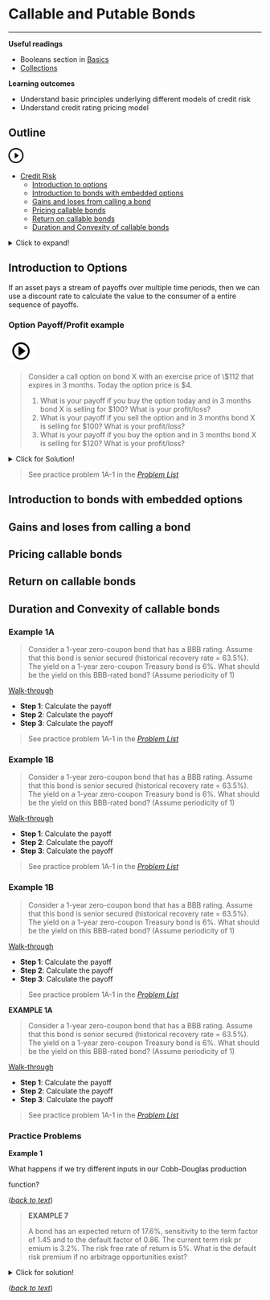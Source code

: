 # Callable and Putable Bonds

---

**Useful readings**

- Booleans section in [Basics](basics.ipynb)  
- [Collections](collections.ipynb)  

**Learning outcomes**

  - Understand basic principles underlying different models of credit risk 
  - Understand credit rating pricing model 

## Outline 

[![alt text](./pic/test1.png)](https://use.vg/i2TvPm)


- [Credit Risk](#Credit-Risk)  
  - [Introduction to options](##Introduction-to-options)  
  - [Introduction to bonds with embedded options](##Introduction-to-bonds-with-embedded-options)  
  - [Gains and loses from calling a bond](##Gains-and-loses-from-calling-a-bond) 
  - [Pricing callable bonds](##Pricing-callable-bonds)  
  - [Return on callable bonds](##Return-on-callable-bonds)  
  - [Duration and Convexity of callable bonds](##Duration-and-Convexity-of-callable-bonds) 
  
<details>
  <summary>Click to expand!</summary>
  
  ## Heading
  1. A numbered
  2. list
     * With some
     * Sub bullets
</details>  
  


## Introduction to Options
If an asset pays a stream of payoffs over multiple time periods, then we
can use a discount rate to calculate the value to the consumer of a entire
sequence of payoffs.

<a id='exerciselist-1'></a>

### Option Payoff/Profit example

[![alt text](./pic/test2.png)](https://use.vg/i2TvPm)

> Consider a call option on bond X with an exercise price of \\$112 that expires in 3 months. Today the option price is \$4.
> 1. What is your payoff if you buy the option today and in 3 months bond X is selling for \$100? What is your profit/loss?
> 2. What is your payoff if you sell the option and in 3 months bond X is selling for \$100? What is your profit/loss?
> 3. What is your payoff if you buy the option and in 3 months bond X is selling for \$120? What is your profit/loss?



<details>
  <summary>Click for Solution!</summary>
  
1. The option will not be exercise because the strike price \\$112 is higher than market price \\$100. You lose the \$4 you paid for the option.
2. In this case, you gain \$4 for selling the option.
3. The option will be exercise because the strike price \\$112 is lower than market price \\$120. You lose the \\$4 you paid for the option but gain \\$8 ($120-112$) for exercising the option. 
</details>  

>See practice problem 1A-1 in the [*Problem List*](#problemlist-1)

## Introduction to bonds with embedded options

## Gains and loses from calling a bond

## Pricing callable bonds

## Return on callable bonds

## Duration and Convexity of callable bonds

<a id='exerciselist-1'></a>

### Example 1A

> Consider a 1-year zero-coupon bond that has a BBB rating. Assume that this bond is senior secured (historical recovery rate = 63.5%). The yield on a 1-year zero-coupon Treasury bond is 6%. What should be the yield on this BBB-rated bond? (Assume periodicity of 1)

[Walk-through](http://www.youtube.com/watch?v=YOUTUBE_VIDEO_ID_HERE)

- **Step 1**: Calculate the payoff 
- **Step 2**: Calculate the payoff 
- **Step 3**: Calculate the payoff

>See practice problem 1A-1 in the [*Problem List*](#problemlist-1)

<a id='exerciselist-1'></a>

### Example 1B

> Consider a 1-year zero-coupon bond that has a BBB rating. Assume that this bond is senior secured (historical recovery rate = 63.5%). The yield on a 1-year zero-coupon Treasury bond is 6%. What should be the yield on this BBB-rated bond? (Assume periodicity of 1)

[Walk-through](http://www.youtube.com/watch?v=YOUTUBE_VIDEO_ID_HERE)

- **Step 1**: Calculate the payoff 
- **Step 2**: Calculate the payoff 
- **Step 3**: Calculate the payoff

>See practice problem 1A-1 in the [*Problem List*](#problemlist-1)


<a id='exerciselist-1'></a>

### Example 1B

> Consider a 1-year zero-coupon bond that has a BBB rating. Assume that this bond is senior secured (historical recovery rate = 63.5%). The yield on a 1-year zero-coupon Treasury bond is 6%. What should be the yield on this BBB-rated bond? (Assume periodicity of 1)

[Walk-through](http://www.youtube.com/watch?v=YOUTUBE_VIDEO_ID_HERE)

- **Step 1**: Calculate the payoff 
- **Step 2**: Calculate the payoff 
- **Step 3**: Calculate the payoff

>See practice problem 1A-1 in the [*Problem List*](#problemlist-1)


<a id='exerciselist-1'></a>

**EXAMPLE 1A**

> Consider a 1-year zero-coupon bond that has a BBB rating. Assume that this bond is senior secured (historical recovery rate = 63.5%). The yield on a 1-year zero-coupon Treasury bond is 6%. What should be the yield on this BBB-rated bond? (Assume periodicity of 1)

[Walk-through](http://www.youtube.com/watch?v=YOUTUBE_VIDEO_ID_HERE)

- **Step 1**: Calculate the payoff 
- **Step 2**: Calculate the payoff 
- **Step 3**: Calculate the payoff

>See practice problem 1A-1 in the [*Problem List*](#problemlist-1)

### Practice Problems


<a id='problemlist-1'></a>
**Example 1**

What happens if we try different inputs in our Cobb-Douglas production

function?

([*back to text*](#exercise-1))

<a id='exerciselist-7'></a>

> **EXAMPLE 7**
>
> A bond has an expected return of 17.6%, sensitivity to the term factor of 1.45 and to the default factor of 0.86. The current term risk pr
emium is 3.2%. The risk free rate of return is 5%. What is the default risk premium if no arbitrage opportunities exist?


<details>
  <summary>Click for solution!</summary>
  
  > First Calculate the Price
$$
\begin{aligned}
\sum_{t=0}^{\infty} \beta^t & = \frac{1}{1-\beta}\\
\sum_{t=0}^{\tau} \beta^t &= \frac{1- \beta^{\tau+1}}{1-\beta}\\
\sum_{t=\tau}^{\infty} \beta^t &=  \frac{\beta^{\tau}}{1-\beta}
\end{aligned} \tag{2}
$$
    
  > First Calculate the Price
$$
\begin{aligned}
\sum_{t=0}^{\infty} \beta^t & = \frac{1}{1-\beta}\\
\sum_{t=0}^{\tau} \beta^t &= \frac{1- \beta^{\tau+1}}{1-\beta}\\
\sum_{t=\tau}^{\infty} \beta^t &=  \frac{\beta^{\tau}}{1-\beta}
\end{aligned} \tag{2}
$$
</details>

([*back to text*](#exercise-7))
